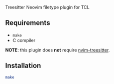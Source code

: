 Treesitter Neovim filetype plugin for TCL

## Requirements

- `make`
- C compiler

**NOTE**: this plugin does **not** require [nvim-treesitter].

## Installation

```bash
make
```

[nvim-treesitter]: https://github.com/nvim-treesitter/nvim-treesitter
